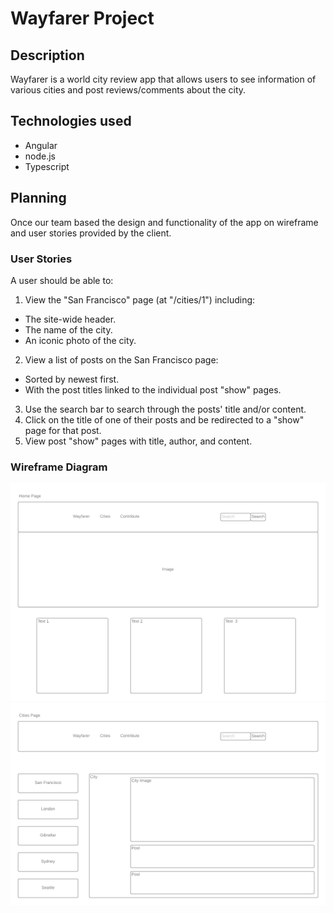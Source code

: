 # Wayfarer Project

## Description

Wayfarer is a world city review app that allows users to see information of various cities and post reviews/comments about the city.

## Technologies used
* Angular
* node.js
* Typescript

## Planning

Once our team based the design and functionality of the app on wireframe and user stories provided by the client.

### User Stories

A user should be able to:

1. View the "San Francisco" page (at "/cities/1") including:
* The site-wide header.
* The name of the city.
* An iconic photo of the city.
2. View a list of posts on the San Francisco page:
* Sorted by newest first.
* With the post titles linked to the individual post "show" pages.
3. Use the search bar to search through the posts' title and/or content.
4. Click on the title of one of their posts and be redirected to a "show" page for that post.
5. View post "show" pages with title, author, and content.


### Wireframe Diagram

![Home](/wayfarer/src/assets/images/Wayfarer-Home.png "Home")
![City](/wayfarer/src/assets/images/Wayfarer-City.png "City")
